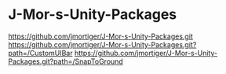 # J-Mor-s-Unity-Packages

https://github.com/jmortiger/J-Mor-s-Unity-Packages.git
https://github.com/jmortiger/J-Mor-s-Unity-Packages.git?path=/CustomUIBar
https://github.com/jmortiger/J-Mor-s-Unity-Packages.git?path=/SnapToGround
